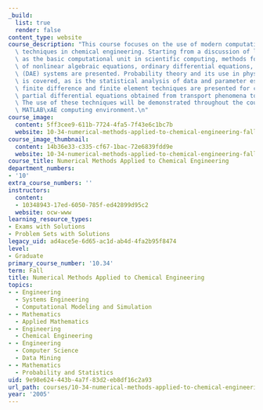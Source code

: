 ```yaml
---
_build:
  list: true
  render: false
content_type: website
course_description: "This course focuses on the use of modern computational and mathematical\
  \ techniques in chemical engineering. Starting from a discussion of linear systems\
  \ as the basic computational unit in scientific computing, methods for solving sets\
  \ of nonlinear algebraic equations, ordinary differential equations, and differential-algebraic\
  \ (DAE) systems are presented. Probability theory and its use in physical modeling\
  \ is covered, as is the statistical analysis of data and parameter estimation. The\
  \ finite difference and finite element techniques are presented for converting the\
  \ partial differential equations obtained from transport phenomena to DAE systems.\
  \ The use of these techniques will be demonstrated throughout the course in the\
  \ MATLAB\xAE computing environment.\n"
course_image:
  content: 5ff3cee9-611b-7724-4fa5-7f43e6c1bc7b
  website: 10-34-numerical-methods-applied-to-chemical-engineering-fall-2005
course_image_thumbnail:
  content: 14b36e33-c335-cf67-1bac-72e6839fdd9e
  website: 10-34-numerical-methods-applied-to-chemical-engineering-fall-2005
course_title: Numerical Methods Applied to Chemical Engineering
department_numbers:
- '10'
extra_course_numbers: ''
instructors:
  content:
  - 10348943-17ed-6050-785f-ed42899d95c2
  website: ocw-www
learning_resource_types:
- Exams with Solutions
- Problem Sets with Solutions
legacy_uid: ad4ace5e-6d65-ac1d-ab4d-4fa2b95f8474
level:
- Graduate
primary_course_number: '10.34'
term: Fall
title: Numerical Methods Applied to Chemical Engineering
topics:
- - Engineering
  - Systems Engineering
  - Computational Modeling and Simulation
- - Mathematics
  - Applied Mathematics
- - Engineering
  - Chemical Engineering
- - Engineering
  - Computer Science
  - Data Mining
- - Mathematics
  - Probability and Statistics
uid: 9e98e624-443b-4a7f-83d2-eb8df16c2a93
url_path: courses/10-34-numerical-methods-applied-to-chemical-engineering-fall-2005
year: '2005'
---
```


